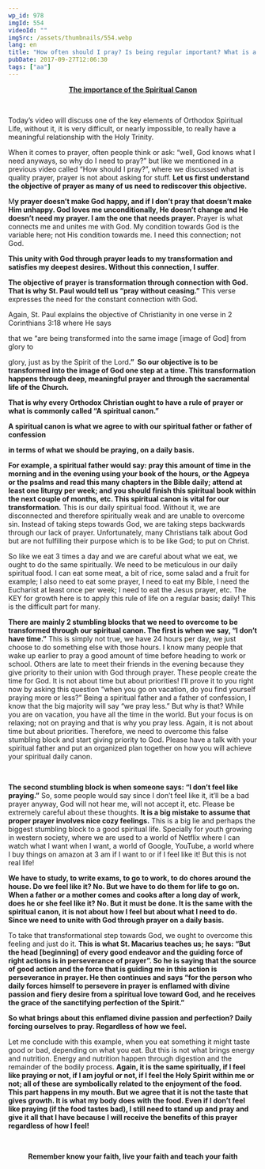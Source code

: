 ```yaml
---
wp_id: 978
imgId: 554
videoId: ""
imgSrc: /assets/thumbnails/554.webp
lang: en
title: "How often should I pray? Is being regular important? What is a spiritual canon?"
pubDate: 2017-09-27T12:06:30
tags: ["aa"]
---
```


<p style="text-align: center;"><strong><u>The importance of the Spiritual Canon</u></strong></p>
<p>&nbsp;</p>
<p>Today’s video will discuss one of the key elements of Orthodox Spiritual Life, without it, it is very difficult, or nearly impossible, to really have a meaningful relationship with the Holy Trinity.</p>
<p>When it comes to prayer, often people think or ask: “well, God knows what I need anyways, so why do I need to pray?” but like we mentioned in a previous video called “How should I pray?”, where we discussed what is quality prayer, prayer is not about asking for stuff. <strong>Let us first understand the objective of prayer as many of us need to rediscover this objective. </strong></p>
<p>M<strong>y prayer doesn’t make God happy, and if I don’t pray that doesn’t make Him unhappy. God loves me unconditionally, He doesn’t change and He doesn’t need my prayer. I am the one that needs prayer. </strong>Prayer is what connects me and unites me with God. My condition towards God is the variable here; not His condition towards me. I need this connection; not God.</p>
<p><strong>This unity with God through prayer leads to my transformation and satisfies my deepest desires. Without this connection, I suffer</strong>.</p>
<p><strong>The objective of prayer is transformation through connection with God. That is why St. Paul would tell us “pray without ceasing.”</strong> This verse expresses the need for the constant connection with God.</p>
<p>Again, St. Paul explains the objective of Christianity in one verse in 2 Corinthians 3:18 where He says</p>
<p>that we “are being transformed into the same image [image of God] from glory to</p>
<p>glory, just as by the Spirit of the Lord<strong>.”  So our objective is to be transformed into the image of God one step at a time. This transformation happens through deep, meaningful prayer and through the sacramental life of the Church.</strong></p>
<p><strong>That is why every Orthodox Christian ought to have a rule of prayer or what is commonly called “A spiritual canon.” </strong></p>
<p><strong>A spiritual canon is what we agree to with our spiritual father or father of confession</strong></p>
<p><strong>in terms of what we should be praying, on a daily basis. </strong></p>
<p><strong>For example, a spiritual </strong><strong>father would say: pray this amount of time in the morning and in the evening using your book of the hours, or the Agpeya or the psalms and read this many chapters in the Bible daily; attend at least one liturgy per week; and you should finish this spiritual book within the next couple of months, etc. This spiritual canon is vital for our transformation.</strong> This is our daily spiritual food. Without it, we are disconnected and therefore spiritually weak and are unable to overcome sin. Instead of taking steps towards God, we are taking steps backwards through our lack of prayer. Unfortunately, many Christians talk about God but are not fulfilling their purpose which is to be like God; to put on Christ.</p>
<p>So like we eat 3 times a day and we are careful about what we eat, we ought to do the same spiritually. We need to be meticulous in our daily spiritual food. I can eat some meat, a bit of rice, some salad and a fruit for example; I also need to eat some prayer, I need to eat my Bible, I need the Eucharist at least once per week; I need to eat the Jesus prayer, etc. The KEY for growth here is to apply this rule of life on a regular basis; daily! This is the difficult part for many.</p>
<p><strong>There are mainly 2 stumbling blocks that we need to overcome to be transformed through our spiritual canon. The first is when we say, “I don’t have time.”</strong> This is simply not true, we have 24 hours per day, we just choose to do something else with those hours. I know many people that wake up earlier to pray a good amount of time before heading to work or school. Others are late to meet their friends in the evening because they give priority to their union with God through prayer. These people create the time for God. It is not about time but about priorities! I’ll prove it to you right now by asking this question “when you go on vacation, do you find yourself praying more or less?” Being a spiritual father and a father of confession, I know that the big majority will say “we pray less.” But why is that? While you are on vacation, you have all the time in the world. But your focus is on relaxing; not on praying and that is why you pray less. Again, it is not about time but about priorities. Therefore, we need to overcome this false stumbling block and start giving priority to God. Please have a talk with your spiritual father and put an organized plan together on how you will achieve your spiritual daily canon.</p>
<p>&nbsp;</p>
<p><strong>The second stumbling block is when someone says: “I don’t feel like praying.”</strong> So, some people would say since I don’t feel like it, it’ll be a bad prayer anyway, God will not hear me, will not accept it, etc. Please be extremely careful about these thoughts. <strong>It is a big mistake to assume that proper prayer involves nice cozy feelings.</strong> This is a big lie and perhaps the biggest stumbling block to a good spiritual life. Specially for youth growing in western society, where we are used to a world of Netflix where I can watch what I want when I want, a world of Google, YouTube, a world where I buy things on amazon at 3 am if I want to or if I feel like it! But this is not real life!</p>
<p><strong>We have to study, to write exams, to go to work, to do chores around the house. Do we feel like it? No. But we have to do them for life to go on. When a father or a mother comes and cooks after a long day of work, does he or she feel like it? No. But it must be done. It is the same with the spiritual canon, it is not about how I feel but about what I need to do. Since we need to unite with God through prayer on a daily basis.</strong></p>
<p>To take that transformational step towards God, we ought to overcome this feeling and just do it. <strong>This is what St. Macarius teaches us; he says: “But the head [beginning] of every good endeavor and the guiding force of right actions is in perseverance of prayer”. So he is saying that the source of good action and the force that is guiding me in this action is perseverance in prayer. He then continues and says “for the person who daily forces himself to persevere in prayer is enflamed with divine passion and fiery desire from a spiritual love toward God, and he receives the grace of the sanctifying perfection of the Spirit.” </strong></p>
<p><strong>So what brings about this enflamed divine passion and perfection? Daily forcing ourselves to pray. Regardless of how we feel. </strong></p>
<p>Let me conclude with this example, when you eat something it might taste good or bad, depending on what you eat. But this is not what brings energy and nutrition. Energy and nutrition happen through digestion and the remainder of the bodily process. <strong>Again, it is the same spiritually, if I feel like praying or not, if I am joyful or not, if I feel the Holy Spirit within me or not; all of these are symbolically related to the enjoyment of the food. This part happens in my mouth. But we agree that it is not the taste that gives growth. It is what my body does with the food. Even if I don’t feel like praying (if the food tastes bad), I still need to stand up and pray and give it all that I have because I will receive the benefits of this prayer regardless of how I feel!</strong></p>
<p>&nbsp;</p>
<p style="text-align: center;"><strong>Remember know your faith, live your faith and teach your faith </strong></p>
